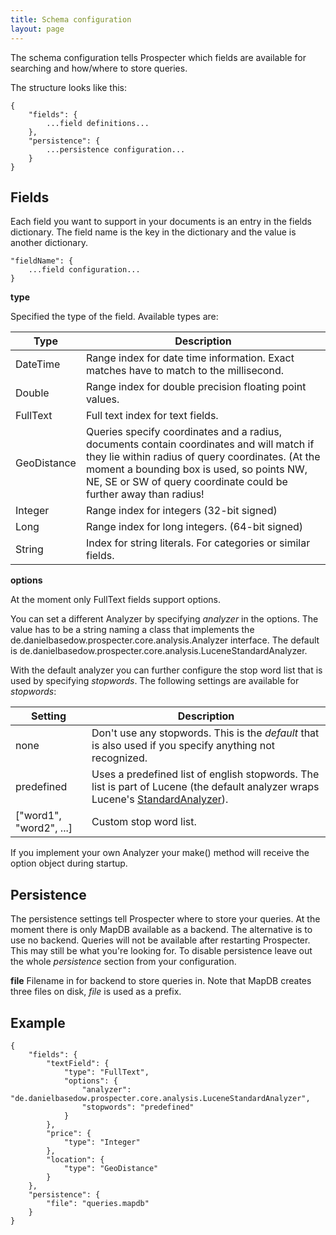 ```yaml
---
title: Schema configuration
layout: page
---
```


The schema configuration tells Prospecter which fields are available for searching and how/where to store queries.

The structure looks like this:

    {
        "fields": {
            ...field definitions...
        },
        "persistence": {
            ...persistence configuration...
        }
    }

Fields
------
Each field you want to support in your documents is an entry in the fields dictionary. The field name is the key in the
dictionary and the value is another dictionary.

    "fieldName": {
        ...field configuration...
    }

**type**

Specified the type of the field. Available types are:

| Type | Description |
| --- | --- |
| DateTime | Range index for date time information. Exact matches have to match to the millisecond. |
| Double | Range index for double precision floating point values. |
| FullText | Full text index for text fields. |
| GeoDistance | Queries specify coordinates and a radius, documents contain coordinates and will match if they lie within radius of query coordinates. (At the moment a bounding box is used, so points NW, NE, SE or SW of query coordinate could be further away than radius! |
| Integer | Range index for integers (32-bit signed)|
| Long | Range index for long integers. (64-bit signed) |
| String | Index for string literals. For categories or similar fields. |

**options**

At the moment only FullText fields support options.

You can set a different Analyzer by specifying *analyzer* in the options. The value has to be a string naming a class
that implements the de.danielbasedow.prospecter.core.analysis.Analyzer interface. The default is
de.danielbasedow.prospecter.core.analysis.LuceneStandardAnalyzer.
 
With the default analyzer you can further configure the stop word list that is used by specifying *stopwords*. The
following settings are available for *stopwords*:

| Setting | Description |
| --- | --- |
| none | Don't use any stopwords. This is the *default* that is also used if you specify anything not recognized. |
| predefined | Uses a predefined list of english stopwords. The list is part of Lucene (the default analyzer wraps Lucene's [StandardAnalyzer](http://lucene.apache.org/core/4_0_0/analyzers-common/org/apache/lucene/analysis/standard/StandardAnalyzer.html)). |
| ["word1", "word2", ...] | Custom stop word list. |

If you implement your own Analyzer your make() method will receive the option object during startup.

Persistence
-----------
The persistence settings tell Prospecter where to store your queries. At the moment there is only MapDB available as a
backend. The alternative is to use no backend. Queries will not be available after restarting Prospecter. This may still
be what you're looking for. To disable persistence leave out the whole *persistence* section from your configuration.

**file**
Filename in for backend to store queries in. Note that MapDB creates three files on disk, *file* is used as a prefix.

Example
-------
    {
        "fields": {
            "textField": {
                "type": "FullText",
                "options": {
                    "analyzer": "de.danielbasedow.prospecter.core.analysis.LuceneStandardAnalyzer",
                    "stopwords": "predefined"
                }
            },
            "price": {
                "type": "Integer"
            },
            "location": {
                "type": "GeoDistance"
            }
        },
        "persistence": {
            "file": "queries.mapdb"
        }
    }